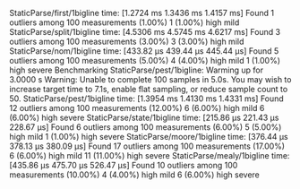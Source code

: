 StaticParse/first/1bigline
                        time:   [1.2724 ms 1.3436 ms 1.4157 ms]
Found 1 outliers among 100 measurements (1.00%)
  1 (1.00%) high mild
StaticParse/split/1bigline
                        time:   [4.5306 ms 4.5745 ms 4.6217 ms]
Found 3 outliers among 100 measurements (3.00%)
  3 (3.00%) high mild
StaticParse/nom/1bigline
                        time:   [433.82 µs 439.44 µs 445.44 µs]
Found 5 outliers among 100 measurements (5.00%)
  4 (4.00%) high mild
  1 (1.00%) high severe
Benchmarking StaticParse/pest/1bigline: Warming up for 3.0000 s
Warning: Unable to complete 100 samples in 5.0s. You may wish to increase target time to 7.1s, enable flat sampling, or reduce sample count to 50.
StaticParse/pest/1bigline
                        time:   [1.3954 ms 1.4130 ms 1.4331 ms]
Found 12 outliers among 100 measurements (12.00%)
  6 (6.00%) high mild
  6 (6.00%) high severe
StaticParse/state/1bigline
                        time:   [215.86 µs 221.43 µs 228.67 µs]
Found 6 outliers among 100 measurements (6.00%)
  5 (5.00%) high mild
  1 (1.00%) high severe
StaticParse/moore/1bigline
                        time:   [376.44 µs 378.13 µs 380.09 µs]
Found 17 outliers among 100 measurements (17.00%)
  6 (6.00%) high mild
  11 (11.00%) high severe
StaticParse/mealy/1bigline
                        time:   [435.86 µs 475.70 µs 526.47 µs]
Found 10 outliers among 100 measurements (10.00%)
  4 (4.00%) high mild
  6 (6.00%) high severe
